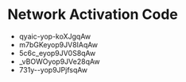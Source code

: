 # Network Activation Code
* qyaic-yop-koXJgqAw
* m7bGKeyop9JV8IAqAw
* 5c6c_eyop9JV0S8qAw
* _vBOWOyop9JVe28qAw
* 731y--yop9JPjfsqAw